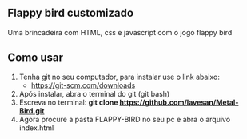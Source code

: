 ## Flappy bird customizado

Uma brincadeira com HTML, css e javascript com o jogo flappy bird

## Como usar

1. Tenha git no seu computador, para instalar use o link abaixo:
    * https://git-scm.com/downloads
2. Após instalar, abra o terminal do git (git bash)
3. Escreva no terminal: <b>git clone https://github.com/lavesan/Metal-Bird.git</b>
4. Agora procure a pasta FLAPPY-BIRD no seu pc e abra o arquivo index.html